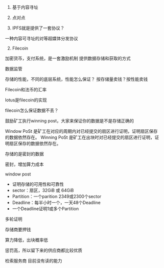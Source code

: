 1. 基于内容寻址
2. 点对点

1. IPFS就是提供了一套协议？

一种内容可寻址的对等超媒体分发协议

2. Filecoin

加密货币，支付系统，是一套激励机制
提供数据存储和获取的方式

数据监管


存储的性能，不同的底层系统，性能怎么保证？
按存储量卖钱？按性能卖钱

Filecoin和法币的汇率


lotus是filecoin的实现

filecoin怎么保证数据不丢？


鼓励矿工执行winning post，大家来保证你的数据是不是存储正确的


Window PoSt 是矿工在对应的周期内对已经提交的扇区进行证明，证明扇区保存的数据依然存在。
Winning PoSt 是矿工在出块时对已经提交的扇区进行证明，证明扇区保存的数据依然存在。

存储的是密封的数据

密封，增加算力成本


window post

- 证明存储的可用性和可靠性
- sector：扇区，32GiB 或 64GiB
- Partition：一个parition 2349或2300个sector
- Deadline：每半小时一个，一天48个Deadline
- 一个Deadline证明1或多个Partition


多轮证明


存储商要押钱

算力降低，出块概率低


惩罚高，所以留下来的供应商都比较优质


检索服务商
目前没有读的能力


